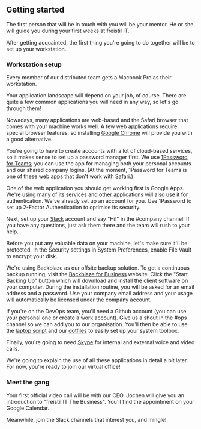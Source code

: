 ## Getting started

The first person that will be in touch with you will be your mentor. He or she
will guide you during your first weeks at freistil IT.

After getting acquainted, the first thing you're going to do together will be to
set up your workstation.


### Workstation setup

Every member of our distributed team gets a Macbook Pro as their workstation.

Your application landscape will depend on your job, of course. There are quite a
few common applications you will need in any way, so let's go through them!

Nowadays, many applications are web-based and the Safari browser that comes with
your machine works well. A few web applications require special browser
features, so installing [Google Chrome][chrome] will provide you with a good
alternative.

You're going to have to create accounts with a lot of cloud-based services, so
it makes sense to set up a password manager first. We use [1Password for
Teams][1password]; you can use the app for managing both your personal accounts
and our shared company logins. (At the moment, 1Password for Teams is one of
these web apps that don't work with Safari.)

One of the web application you should get working first is Google Apps. We're
using many of its services and other applications will also use it for
authentication. We've already set up an account for you. Use 1Password to set up
2-Factor Authentication to optimise its security.

Next, set up your [Slack][slack] account and say "Hi!" in the \#company channel!
If you have any questions, just ask them there and the team will rush to your
help.

Before you put any valuable data on your machine, let's make sure it'll be
protected. In the Security settings in System Preferences, enable File Vault to
encrypt your disk.

We're using Backblaze as our offsite backup solution. To get a continuous backup
running, visit the [Backblaze for Business][backblaze] website. Click the "Start
Backing Up" button which will download and install the client software on your
computer. During the installation routine, you will be asked for an email
address and a password. Use your company email address and your usage will
automatically be licensed under the company account.

If you're on the DevOps team, you'll need a Github account (you can use your
personal one or create a work account). Give us a shout in the \#ops channel so
we can add you to our organisation. You'll then be able to use the [laptop
script][laptop] and our [dotfiles][dotfiles] to easily set up your system
toolbox.

Finally, you're going to need [Skype][skype] for internal and
external voice and video calls.

We're going to explain the use of all these applications in detail a bit later.
For now, you're ready to join our virtual office!



### Meet the gang

Your first official video call will be with our CEO. Jochen will give you an
introduction to "freistil IT The Business". You'll find the appointment on your
Google Calendar.

Meanwhile, join the Slack channels that interest you, and mingle!


[1password]: https://freistil.1password.com
[backblaze]: http://backblaze.com/business-backup
[chrome]: https://www.google.com/chrome/
[dotfiles]: https://github.com/freistil/dotfiles
[laptop]: https://github.com/freistil/laptop
[skype]: http://www.skype.com
[slack]: https://freistil.slack.com
